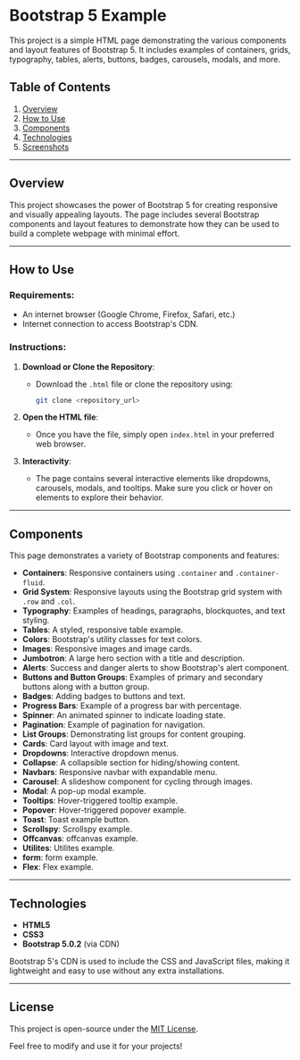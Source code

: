# Bootstrap 5 Example

This project is a simple HTML page demonstrating the various components and layout features of Bootstrap 5. It includes examples of containers, grids, typography, tables, alerts, buttons, badges, carousels, modals, and more.

## Table of Contents

1. [Overview](#overview)
2. [How to Use](#how-to-use)
3. [Components](#components)
4. [Technologies](#technologies)
5. [Screenshots](#screenshots)

---

## Overview

This project showcases the power of Bootstrap 5 for creating responsive and visually appealing layouts. The page includes several Bootstrap components and layout features to demonstrate how they can be used to build a complete webpage with minimal effort.

---

## How to Use

### Requirements:

- An internet browser (Google Chrome, Firefox, Safari, etc.)
- Internet connection to access Bootstrap's CDN.

### Instructions:

1. **Download or Clone the Repository**:
    - Download the `.html` file or clone the repository using:
      ```bash
      git clone <repository_url>
      ```

2. **Open the HTML file**:
    - Once you have the file, simply open `index.html` in your preferred web browser.

3. **Interactivity**:
    - The page contains several interactive elements like dropdowns, carousels, modals, and tooltips. Make sure you click or hover on elements to explore their behavior.

---

## Components

This page demonstrates a variety of Bootstrap components and features:

- **Containers**: Responsive containers using `.container` and `.container-fluid`.
- **Grid System**: Responsive layouts using the Bootstrap grid system with `.row` and `.col`.
- **Typography**: Examples of headings, paragraphs, blockquotes, and text styling.
- **Tables**: A styled, responsive table example.
- **Colors**: Bootstrap's utility classes for text colors.
- **Images**: Responsive images and image cards.
- **Jumbotron**: A large hero section with a title and description.
- **Alerts**: Success and danger alerts to show Bootstrap's alert component.
- **Buttons and Button Groups**: Examples of primary and secondary buttons along with a button group.
- **Badges**: Adding badges to buttons and text.
- **Progress Bars**: Example of a progress bar with percentage.
- **Spinner**: An animated spinner to indicate loading state.
- **Pagination**: Example of pagination for navigation.
- **List Groups**: Demonstrating list groups for content grouping.
- **Cards**: Card layout with image and text.
- **Dropdowns**: Interactive dropdown menus.
- **Collapse**: A collapsible section for hiding/showing content.
- **Navbars**: Responsive navbar with expandable menu.
- **Carousel**: A slideshow component for cycling through images.
- **Modal**: A pop-up modal example.
- **Tooltips**: Hover-triggered tooltip example.
- **Popover**: Hover-triggered popover example.
- **Toast**: Toast example button.
- **Scrollspy**: Scrollspy example.
- **Offcanvas**: offcanvas example.
- **Utilites**: Utilites example.
- **form**: form example.
- **Flex**: Flex example.

---

## Technologies

- **HTML5**
- **CSS3**
- **Bootstrap 5.0.2** (via CDN)

Bootstrap 5's CDN is used to include the CSS and JavaScript files, making it lightweight and easy to use without any extra installations.

---

## License

This project is open-source under the [MIT License](LICENSE).

Feel free to modify and use it for your projects!
